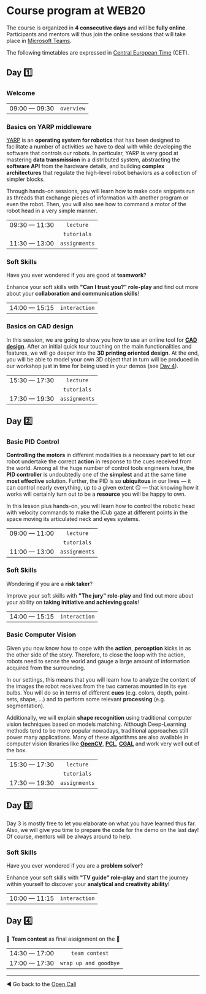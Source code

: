 Course program at WEB20
=======================

The course is organized in **4 consecutive days** and will be **fully online**. Participants and mentors will thus join the online sessions that will take place in [Microsoft Teams](https://www.microsoft.com/en/microsoft-365/microsoft-teams).

The following timetables are expressed in [Central European Time](https://en.wikipedia.org/wiki/Central_European_Time) (CET).

## Day 1️⃣

### Welcome

| | |
| :---: | :---: |
| 09:00 — 09:30 | `overview` |

### Basics on YARP middleware
[YARP](http://www.yarp.it/index.html) is an **operating system for robotics** that has been designed to facilitate a number of activities we have to deal with while developing the software that controls our robots. In particular, YARP is very good at mastering **data transmission** in a distributed system, abstracting the **software API** from the hardware details, and building **complex architectures** that regulate the high-level robot behaviors as a collection of simpler blocks.

Through hands-on sessions, you will learn how to make code snippets run as threads that exchange pieces of information with another program or even the robot. Then, you will also see how to command a motor of the robot head in a very simple manner.

| | |
| :---: | :---: | 
| 09:30 — 11:30 | `lecture` |
| | `tutorials` |
| 11:30 — 13:00 | `assignments` |

### Soft Skills
Have you ever wondered if you are good at **teamwork**?

Enhance your soft skills with **"Can I trust you?" role-play** and find out more about your **collaboration and communication skills**!

| | |
| :---: | :---: | 
| 14:00 — 15:15 | `interaction` |

### Basics on CAD design
In this session, we are going to show you how to use an online tool for [**CAD design**](https://en.wikipedia.org/wiki/Computer-aided_design).
After an initial quick tour touching on the main functionalities and features, we will go deeper into the **3D printing oriented design**.
At the end, you will be able to model your own 3D object that in turn will be produced in our workshop just in time for being used in your demos (see [Day 4](#day-4%EF%B8%8F%E2%83%A3)).

| | |
| :---: | :---: | 
| 15:30 — 17:30 | `lecture` |
| | `tutorials` |
| 17:30 — 19:30 | `assignments` |

## Day 2️⃣

### Basic PID Control
**Controlling the motors** in different modalities is a necessary part to let our robot undertake the correct **action** in response to the cues received from the world. Among all the huge number of control tools engineers have, the **PID controller** is undoubtedly one of the **simplest** and at the same time **most effective** solution. Further, the PID is so **ubiquitous** in our lives — it can control nearly everything, up to a given extent 😏 — that knowing how it works will certainly turn out to be a **resource** you will be happy to own.   

In this lesson plus hands-on, you will learn how to control the robotic head with velocity commands to make the iCub gaze at different points in the space moving its articulated neck and eyes systems. 

| | |
| :---: | :---: | 
| 09:00 — 11:00 | `lecture` |
| | `tutorials` |
| 11:00 — 13:00 | `assignments` |

### Soft Skills
Wondering if you are a **risk taker**?

Improve your soft skills with **"The jury" role-play** and find out more about your ability on **taking initiative and achieving goals**! 

| | |
| :---: | :---: | 
| 14:00 — 15:15 | `interaction` |

### Basic Computer Vision
Given you now know how to cope with the **action**, **perception** kicks in as the other side of the story. Therefore, to close the loop with the action, robots need to sense the world and gauge a large amount of information acquired from the surrounding.

In our settings, this means that you will learn how to analyze the content of the images the robot receives from the two cameras mounted in its eye bulbs. You will do so in terms of different **cues** (e.g. colors, depth, point-sets, shape, ...) and to perform some relevant **processing** (e.g. segmentation).

Additionally, we will explain **shape recognition** using traditional computer vision techniques based on models matching. Although Deep-Learning methods tend to be more popular nowadays, traditional approaches still power many applications. Many of these algorithms are also available in computer vision libraries like [**OpenCV**](https://opencv.org), [**PCL**](https://pointclouds.org), [**CGAL**](https://www.cgal.org) and work very well out of the box.

| | |
| :---: | :---: | 
| 15:30 — 17:30 | `lecture` |
| | `tutorials` |
| 17:30 — 19:30 | `assignments` |

## Day 3️⃣
Day 3 is mostly free to let you elaborate on what you have learned thus far. Also, we will give you time to prepare the code for the demo on the last day!
Of course, mentors will be always around to help. 

### Soft Skills
Have you ever wondered if you are a **problem solver**?

Enhance your soft skills with **"TV guide" role-play** and start the journey within yourself to discover your **analytical and creativity ability**!

| | |
| :---: | :---: | 
| 10:00 — 11:15 | `interaction` |

## Day 4️⃣
👥 **Team contest** as final assignment on the 🤖

| | |
| :---: | :---: | 
| 14:30 — 17:00 | `team contest` |
| 17:00 — 17:30 | `wrap up and goodbye` |

---

◀ Go back to the [Open Call](./open-call.md)
